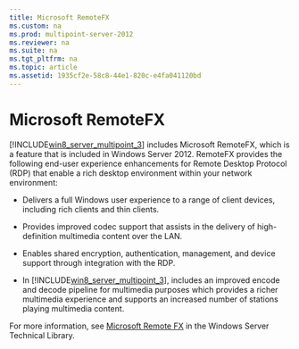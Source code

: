 ```yaml
---
title: Microsoft RemoteFX
ms.custom: na
ms.prod: multipoint-server-2012
ms.reviewer: na
ms.suite: na
ms.tgt_pltfrm: na
ms.topic: article
ms.assetid: 1935cf2e-58c8-44e1-820c-e4fa041120bd
---
```

# Microsoft RemoteFX
[!INCLUDE[win8_server_multipoint_3](../Token/win8_server_multipoint_3_md.md)] includes Microsoft RemoteFX, which is a feature that is included in Windows Server 2012. RemoteFX provides the following end\-user experience enhancements for Remote Desktop Protocol \(RDP\) that enable a rich desktop environment within your network environment:  
  
-   Delivers a full Windows user experience to a range of client devices, including rich clients and thin clients.  
  
-   Provides improved codec support that assists in the delivery of high\-definition multimedia content over the LAN.  
  
-   Enables shared encryption, authentication, management, and device support through integration with the RDP.  
  
-   In [!INCLUDE[win8_server_multipoint_3](../Token/win8_server_multipoint_3_md.md)], includes an improved encode and decode pipeline for multimedia purposes which provides a richer multimedia experience and supports an increased number of stations playing multimedia content.  
  
For more information, see [Microsoft Remote FX](http://go.microsoft.com/fwlink/?LinkId=211309) in the Windows Server Technical Library.  
  
